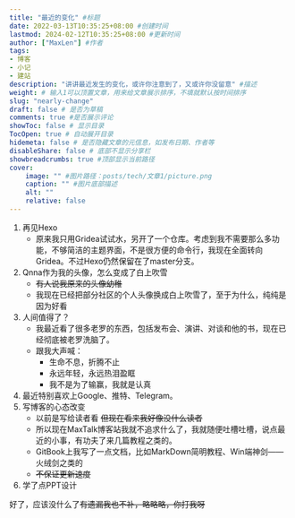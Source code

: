 ```yaml
---
title: "最近的变化" #标题
date: 2022-03-13T10:35:25+08:00 #创建时间
lastmod: 2024-02-12T10:35:25+08:00 #更新时间
author: ["MaxLen"] #作者
tags: 
- 博客
- 小记
- 建站
description: "讲讲最近发生的变化，或许你注意到了，又或许你没留意" #描述
weight: # 输入1可以顶置文章，用来给文章展示排序，不填就默认按时间排序
slug: "nearly-change"
draft: false # 是否为草稿
comments: true #是否展示评论
showToc: false # 显示目录
TocOpen: true # 自动展开目录
hidemeta: false # 是否隐藏文章的元信息，如发布日期、作者等
disableShare: false # 底部不显示分享栏
showbreadcrumbs: true #顶部显示当前路径
cover:
    image: "" #图片路径：posts/tech/文章1/picture.png
    caption: "" #图片底部描述
    alt: ""
    relative: false
---
```


1. 再见Hexo
   - 原来我只用Gridea试试水，另开了一个仓库。考虑到我不需要那么多功能，不够简洁的主题界面，不是很方便的命令行，我现在全面转向Gridea。不过Hexo仍然保留在了master分支。
2. Qnna作为我的头像，怎么变成了白上吹雪
   - ~~有人说我原来的头像幼稚~~
   - 我现在已经把部分社区的个人头像换成白上吹雪了，至于为什么，纯纯是因为好看
3. 人间值得了？
   - 我最近看了很多老罗的东西，包括发布会、演讲、对谈和他的书，现在已经彻底被老罗洗脑了。
   - 跟我大声喊：
     - 生命不息，折腾不止
     - 永远年轻，永远热泪盈眶
     - 我不是为了输赢，我就是认真
4. 最近特别喜欢上Google、推特、Telegram。
5. 写博客的心态改变
   - 以前是写给读者看 ~~但现在看来我好像没什么读者~~
   - 所以现在MaxTalk博客站我就不追求什么了，我就随便吐槽吐槽，说点最近的小事，有功夫了来几篇教程之类的。
   - GitBook上我写了一点文档，比如MarkDown简明教程、Win端神剑——火绒剑之类的
   - ~~不保证更新速度~~
6. 学了点PPT设计

好了，应该没什么了~~有遗漏我也不补，略略略，你打我呀~~
